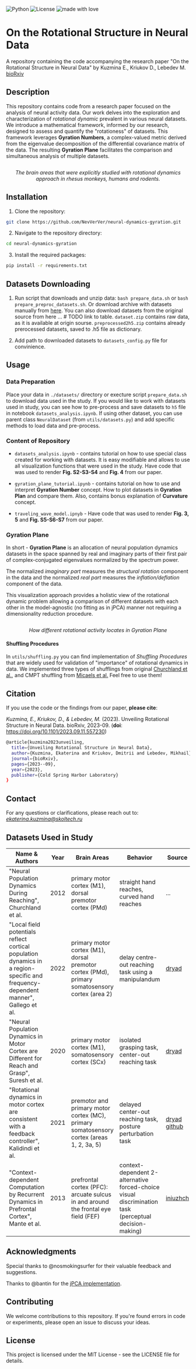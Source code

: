 ![Python](https://img.shields.io/badge/python-v3.9+-blue.svg)
![License](https://img.shields.io/badge/license-MIT-green.svg)
![made with love](https://img.shields.io/badge/made%20with%20%E2%9D%A4%EF%B8%8F-8A2BE2)


# On the Rotational Structure in Neural Data

A repository containing the code accompanying the research paper "On the Rotational Structure in Neural Data" by Kuzmina E., Kriukov D., Lebedev M.
[bioRxiv](https://www.biorxiv.org/content/10.1101/2023.09.11.557230v2)

## Description

This repository contains code from a research paper focused on the analysis of neural activity data. Our work delves into the exploration and characterization of *rotational dynamic* prevalent in various neural datasets. We introduce a mathematical framework, informed by our research, designed to assess and quantify the "rotationess" of datasets. This framework leverages **Gyration Numbers**, a complex-valued metric derived from the eigenvalue decomposition of the differential covariance matrix of the data. The resulting **Gyration Plane** facilitates the comparison and simultaneous analysis of multiple datasets.

<p align="center">
<img src="image/intro.png" alt>

</p>
<p align="center">
<em>The brain areas that were explicitly studied with rotational dynamics approach in rhesus monkeys, humans and rodents. </em>
</p>


## Installation

1. Clone the repository:
```bash
git clone https://github.com/NevVerVer/neural-dynamics-gyration.git
```

2. Navigate to the repository directory:
```bash
cd neural-dynamics-gyration
```

3. Install the required packages:
```bash
pip install -r requirements.txt
```


## Datasets Downloading

1. Run script that downloads and unzip data: `bash prepare_data.sh` or `bash prepare_preproc_datasets.sh`. Or download archive with datasets manually from [here](https://drive.google.com/drive/folders/1AWO8XZpLBW1fkp5ylF6-w6J8gYcnnOkp?usp=sharing). You can also download datasets from the original source from here ... # TODO link to table.
`dataset.zip` contains raw data, as it is available at origin sourse. `preprocessed2h5.zip` contains already prerocessed datasets, saved to .h5 file as dictionary.
 
2. Add path to downloaded datasets to `datasets_config.py` file for convinience.

## Usage
### Data Preparation
Place your data in `./datasets/` directory or execture script `prepare_data.sh` to download data used in the study.
If you would like to work with datasets used in study, you can see how to pre-process and save datasets to `h5` file in notebook `datasets_analysis.ipynb`. If using other dataset, you can use parent class  `NeuralDataset` (from `utils/datasets.py`) and add specific methods to load data and pre-process.

### Content of Repository

- `datasets_analysis.ipynb` - contains tutorial on how to use special class created for working with datasets. It is easy modifiable and allows to use all visualization functions that were used in the study. Have code that was used to render **Fig. S2-S3-S4** and **Fig. 4** from our paper.

- `gyration_plane_tutorial.ipynb` - contains tutorial on how to use and interpret **Gyration Number** concept. How to plot datasets in **Gyration Plan** and compare them. Also, contains bonus explanation of **Curvature** concept.

- `traveling_wave_model.ipnyb` - Have code that was used to render **Fig. 3, 5** and **Fig. S5-S6-S7** from our paper.


### Gyration Plane

In short - **Gyration Plane** is an allocation of neural population dynamics datasets in the space spanned by real and imaginary parts of their first pair of complex-conjugated eigenvalues normalized by the spectrum power.

The normalized *imaginary part* measures the *structural rotation* component in the data and the normalized *real part* measures the *inflation/deflation* component of the data. 

This visualization approach provides a holistic view of the rotational dynamic problem allowing a comparison of different datasets with each other in the model-agnostic (no fitting as in jPCA) manner not requiring a dimensionality reduction procedure. 

<p align="center">
<img src="image/gif_for_README_80dpi.gif" alt>

</p>
<p align="center">
<em>How different rotational activity locates in Gyration Plane </em>
</p>

#### Shuffling Procedures
In `utils/shuffling.py` you can find implementation of *Shuffling Procedures* that are widely used for validation of "importance" of rotational dynamics in data.
We implemented three types of shufflings from original [Churchland et al.](https://doi.org/10.1038/nature11129), and CMPT shuffling from [Micaels et al.](https://doi.org/10.1371/journal.pcbi.1005175) Feel free to use them!


## Citation
If you use the code or the findings from our paper, **please cite**:

*Kuzmina, E., Kriukov, D., & Lebedev, M.* (2023). Unveiling Rotational Structure in Neural Data. bioRxiv, 2023-09. (**doi**: https://doi.org/10.1101/2023.09.11.557230)

```bash
@article{kuzmina2023unveiling,
  title={Unveiling Rotational Structure in Neural Data},
  author={Kuzmina, Ekaterina and Kriukov, Dmitrii and Lebedev, Mikhail},
  journal={bioRxiv},
  pages={2023--09},
  year={2023},
  publisher={Cold Spring Harbor Laboratory}
}
```

## Contact
For any questions or clarifications, please reach out to: *ekaterina.kuzmina@skoltech.ru*

## Datasets Used in Study
| Name & Authors                                                                                                                    | Year | Brain Areas                                                                                    | Behavior                                                                                              | Source                                                                                                                                                                                     | Original Paper                              |
|-----------------------------------------------------------------------------------------------------------------------------------|------|------------------------------------------------------------------------------------------------|-------------------------------------------------------------------------------------------------------|--------------------------------------------------------------------------------------------------------------------------------------------------------------------------------------------|---------------------------------------------|
| "Neural Population Dynamics During Reaching", Churchland et al.                                                                   | 2012 | primary motor cortex (M1), dorsal premotor cortex (PMd)                                        | straight hand reaches, curved hand reaches                                                            | ...                                                                                                                                                                                        | [link](https://doi.org/10.1038/nature11129) |
| "Local field potentials reflect cortical population dynamics in a region-specific and frequency-dependent manner", Gallego et al. | 2022 | primary motor cortex (M1), dorsal premotor cortex (PMd), primary somatosensory cortex (area 2) | delay centre-out reaching task using a manipulandum                                                   | [dryad](https://doi.org/10.5061/dryad.xd2547dkt)                                                                                                                                           | [link](https://doi.org/10.7554/eLife.73155) |
| "Neural Population Dynamics in Motor Cortex are Different for Reach and Grasp", Suresh et al.                                     | 2020 | primary motor cortex (M1), somatosensory cortex (SCx)                                          | isolated grasping task, center-out reaching task                                                      | [dryad](https://doi.org/10.5061/dryad.xsj3tx9cm)                                                                                                                                           | [link](https://doi.org/10.7554/eLife.58848) |
| "Rotational dynamics in motor cortex are consistent with a feedback controller", Kalidindi et al.                                 | 2021 | premotor and primary motor cortex (MC), primary somatosensory cortex (areas 1, 2, 3a, 5)       | delayed center-out reaching task, posture perturbation task                                           | [dryad](https://doi.org/10.5061/dryad.nk98sf7q7) [github](https://archive.softwareheritage.org/browse/revision/d61decd3cd750147ef098de1041326fd2be07ab2/?path=monkey_analysis/data_neural) | [link](https://doi.org/10.7554/eLife.67256) |
| "Context-dependent Computation by Recurrent Dynamics in Prefrontal Cortex", Mante et al.                                          | 2013 | prefrontal cortex (PFC): arcuate sulcus in and around the frontal eye field (FEF)              | context-dependent 2-alternative forced-choice visual discrimination task (perceptual decision-making) | [iniuzhch](https://www.ini.uzh.ch/en/research/groups/mante/data.html)                                                                                                                      | [link](https://doi.org/10.1038/nature12742) |


## Acknowledgments

Special thanks to @nosmokingsurfer for their valuable feedback and suggestions.

Thanks to @bantin for the [jPCA implementation](https://github.com/bantin/jPCA).


## Contributing
We welcome contributions to this repository. If you're found errors in code or experiments, please open an issue to discuss your ideas.


## License
This project is licensed under the MIT License - see the LICENSE file for details.